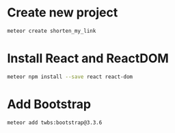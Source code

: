 Create new project
==================
```bash
meteor create shorten_my_link
```

Install React and ReactDOM
==========================
```bash
meteor npm install --save react react-dom
```

Add Bootstrap
=============
```bash
meteor add twbs:bootstrap@3.3.6
```
